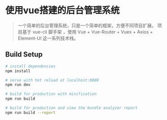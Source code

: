 # 使用vue搭建的后台管理系统 
> 一个简单的后台管理系统，只是一个简单的框架，方便不同项目扩展。
> 项目基于 vue-cli 脚手架 ，使用 Vue + Vue-Router + Vuex + Axios + Element-UI 这一系列技术栈。


## Build Setup

``` bash
# install dependencies
npm install

# serve with hot reload at localhost:8080
npm run dev

# build for production with minification
npm run build

# build for production and view the bundle analyzer report
npm run build --report
```

